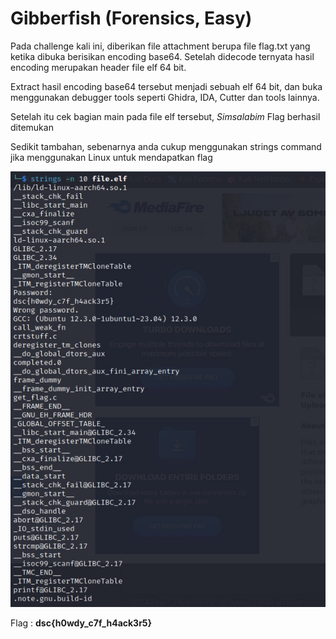 # Gibberfish (Forensics, Easy)

<p> Pada challenge kali ini, diberikan file attachment berupa file flag.txt yang ketika dibuka berisikan encoding base64. Setelah didecode ternyata hasil encoding merupakan header file elf 64 bit. </p>

<p> Extract hasil encoding base64 tersebut menjadi sebuah elf 64 bit, dan buka menggunakan debugger tools seperti Ghidra, IDA, Cutter dan tools lainnya. </p>

<p> Setelah itu cek bagian main pada file elf tersebut, <i> Simsalabim </i> Flag berhasil ditemukan </p>

<p> Sedikit tambahan, sebenarnya anda cukup menggunakan strings command jika menggunakan Linux untuk mendapatkan flag </p>

<img src=strings.jpg>

<p> Flag : <strong> dsc{h0wdy_c7f_h4ack3r5} </strong></p>
